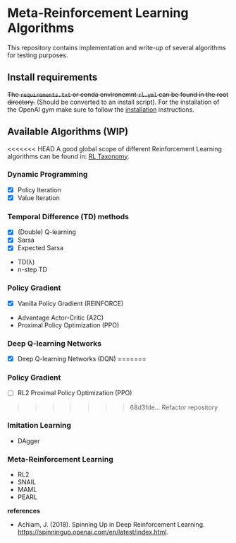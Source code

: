 # Meta-Reinforcement Learning Algorithms
This repository contains implementation and write-up of several algorithms for testing purposes.

## Install requirements
~~The `requirements.txt` or conda environemnt `rl.yml` can be found in the root directory.~~ (Should be converted to an install script). For the installation of the OpenAI gym make sure to follow the [installation](https://github.com/openai/gym#installation) instructions.

## Available Algorithms (WIP)
<<<<<<< HEAD
A good global scope of different Reinforcement Learning algorithms can be found in: [RL Taxonomy](https://github.com/bennylp/RL-Taxonomy).

### Dynamic Programming
- [x] Policy Iteration
- [x] Value Iteration

###  Temporal Difference (TD) methods
- [x] (Double) Q-learning
- [x] Sarsa
- [x] Expected Sarsa
- TD(λ)
- n-step TD

### Policy Gradient 
- [x] Vanilla Policy Gradient (REINFORCE)
- Advantage Actor-Critic (A2C)
- Proximal Policy Optimization (PPO)

### Deep Q-learning Networks
- [x] Deep Q-learning Networks (DQN)
=======
### Policy Gradient 
- [ ] RL2 Proximal Policy Optimization (PPO)
>>>>>>> 68d3fde... Refactor repository

### Imitation Learning
- DAgger

### Meta-Reinforcement Learning
- RL2
- SNAIL
- MAML
- PEARL 

**references**
* Achiam, J. (2018). Spinning Up in Deep Reinforcement Learning. https://spinningup.openai.com/en/latest/index.html.